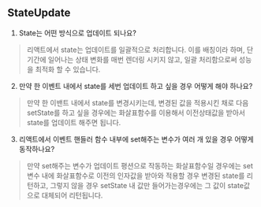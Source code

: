 ## StateUpdate

1. State는 어떤 방식으로 업데이트 되나요?
> 리액트에서 state는 업데이트를 일괄적으로 처리합니다. 이를 배칭이라 하며, 단 기간에 일어나는 상태 변화를 매번 렌더링 시키지 않고, 일괄 처리함으로써 성능을 최적화 할 수 있습니다.

2. 만약 한 이벤트 내에서 state를 세번 업데이트 하고 싶을 경우 어떻게 해야 하나요?
> 만약 한 이밴트 내에서 state를 변경시키는데, 변경된 값을 적용시킨 채로 다음 setState를 하고 싶을 경우에는 화살표함수를 이용해서 이전상태값을 받아서 state를 업데이트 해주면 됩니다.

3. 리액트에서 이벤트 핸들러 함수 내부에 set해주는 변수가 여러 개 있을 경우 어떻게 동작하나요?
> 만약 set해주는 변수가 업데이트 평션으로 작동하는 화살표함수일 경우에는 set변수 내에 화살표함수로 이전의 인자값을 받아와 적용할 경우 변경된 state를 리턴하고, 그렇지 않을 경우 setState 내 값만 들어가는경우에는 그 값이 state값으로 대체되어 리턴됩니다.